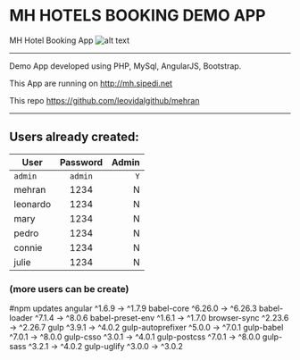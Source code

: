 # MH HOTELS BOOKING DEMO APP

MH Hotel Booking App 
![alt text][logo]

[logo]: http://mh.sipedi.net/app/images/img_login.jpg "MH Hotels"


---

Demo App developed using PHP, MySql, AngularJS, Bootstrap.

This App are running on <http://mh.sipedi.net>

This repo <https://github.com/leovidalgithub/mehran>

---

## Users already created:

| User     | Password | Admin |
| -------- |:--------:| -----:|
| `admin`  | `admin`  |  `Y`  |
| mehran   | 1234     |   N   |
| leonardo | 1234     |   N   |
| mary     | 1234     |   N   |
| pedro    | 1234     |   N   |
| connie   | 1234     |   N   |
| julie    | 1234     |   N   |

### (more users can be create)


#npm updates
angular             ^1.6.9  →   ^1.7.9 
 babel-core         ^6.26.0  →  ^6.26.3
 babel-loader        ^7.1.4  →   ^8.0.6
 babel-preset-env    ^1.6.1  →   ^1.7.0
 browser-sync       ^2.23.6  →  ^2.26.7
 gulp                ^3.9.1  →   ^4.0.2
 gulp-autoprefixer   ^5.0.0  →   ^7.0.1
 gulp-babel          ^7.0.1  →   ^8.0.0
 gulp-csso           ^3.0.1  →   ^4.0.1
 gulp-postcss        ^7.0.1  →   ^8.0.0
 gulp-sass           ^3.2.1  →   ^4.0.2
 gulp-uglify         ^3.0.0  →   ^3.0.2
 